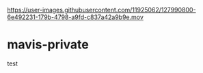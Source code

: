 

https://user-images.githubusercontent.com/11925062/127990800-6e492231-179b-4798-a9fd-c837a42a9b9e.mov

# mavis-private

test
